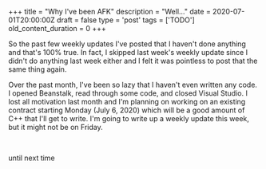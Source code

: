 
+++
title = "Why I've been AFK"
description = "Well..."
date = 2020-07-01T20:00:00Z
draft = false
type = 'post'
tags = ['TODO']
old_content_duration = 0
+++

<p>So the past few weekly updates I&#39;ve posted that I haven&#39;t done anything and that&#39;s 100% true. In fact, I skipped last week&#39;s weekly update since I didn&#39;t do anything last week either and I felt it was pointless to post that the same thing again.</p>

<p>Over the past month, I&#39;ve been so lazy that I haven&#39;t even written any code. I opened Beanstalk, read through some code, and closed Visual Studio. I lost all motivation last month and I&#39;m planning on working on an existing contract starting Monday (July 6, 2020) which will be a good amount of C++ that I&#39;ll get to write. I&#39;m going to write up a weekly update this week, but it might not be on Friday.</p>

<p>&nbsp;</p>

<p>until next time</p>
    